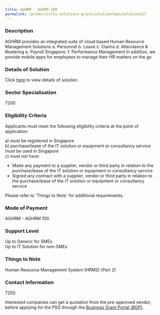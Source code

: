 ```yaml
---
title: AGHRM - AGHRM 100
permalink: /productivity-solutions-grant/solutionrepo/solution127
---
```


### Description

AGHRM provides an integrated suite of cloud based Human Resource Management Solutions
a.	Personnel
b.	Leave
c.	Claims
d.	Attendance & Rostering
e.	Payroll Singapore. 
f.	Performance Management
In addition, we provide mobile apps for employees to manage their HR matters on the go

### Details of Solution

Click <a href='AG Net Pte Ltd' target='_blank' rel='noopener'>here</a> to view details of solution.

### Sector Specialisation

 7200 

### Eligibility Criteria

Applicants must meet the following eligibility criteria at the point of application:

a) must be registered in Singapore <br>
b) purchase/lease of the IT solution or equipment or consultancy service must be used in Singapore <br>
c) must not have:
- Made any payment to a supplier, vendor or third party in relation to the purchase/lease of the IT solution or equipment or consultancy service
- Signed any contract with a supplier, vendor or third party in relation to the purchase/lease of the IT solution or equipment or consultancy service

Please refer to 'Things to Note' for additional requirements.

### Mode of Payment
AGHRM - AGHRM 100

### Support Level
Up to Generic for SMEs <br>
Up to IT Solution for non-SMEs

### Things to Note
Human Resource Management System (HRMS) (Part 2)

### Contact Information
7200

Interested companies can get a quotation from the pre-approved vendor, before applying for the PSG through the <a target='_blank' rel='noopener' href='https://www.businessgrants.gov.sg/'>Business Grant Portal (BGP)</a>.
